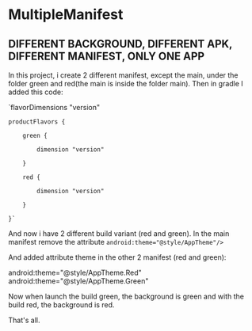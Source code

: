 # MultipleManifest
## DIFFERENT BACKGROUND, DIFFERENT APK, DIFFERENT MANIFEST, ONLY ONE APP

In this project, i create 2 different manifest, except the main, under the folder green and red(the main is inside the folder main).
Then in gradle I added this code: 

`flavorDimensions "version"

    productFlavors {
    
        green {
        
            dimension "version"
            
        }
        
        red {
        
            dimension "version"
            
        }
        
    }`
   
   And now i have 2 different build variant (red and green).
   In the main manifest remove the attribute 
    `android:theme="@style/AppTheme"/>`
    
   And added attribute theme in the other 2 manifest (red and green):
    
   android:theme="@style/AppTheme.Red"   
   android:theme="@style/AppTheme.Green"
   
   Now when launch the build green, the background is green and with the build red, the background is red.
   
   That's all.
